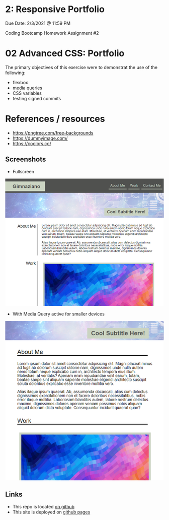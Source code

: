 # 2: Responsive Portfolio
Due Date: 2/3/2021 @ 11:59 PM

Coding Bootcamp Homework Assignment #2
# 02 Advanced CSS: Portfolio
The primary objectives of this exercise were to demonstrat the use of the following:

* flexbox
* media queries
* CSS variables
* testing signed commits

# References / resources 

* https://pngtree.com/free-backgrounds
* https://dummyimage.com/
* https://coolors.co/

## Screenshots
* Fullscreen

![<img src=assets/images/screenshot1.png>](assets/images/screenshot1.png)

* With Media Query active for smaller devices

![<img src=assets/images/screenshot2.png>](assets/images/screenshot2.png)

## Links
* This repo is located [on github](https://github.com/jonesjsc/2-Responsive-Portfolio)
* This site is deployed on [github pages](https://jonesjsc.github.io/2-Responsive-Portfolio/)